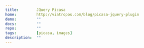 ```yaml
---
title:        JQuery Picasa
home:         http://viatropos.com/blog/picasa-jquery-plugin
demo:         ""
docs:         ""
repo:         ""
tags:         [picasa, images]
description:  ""
---
```


